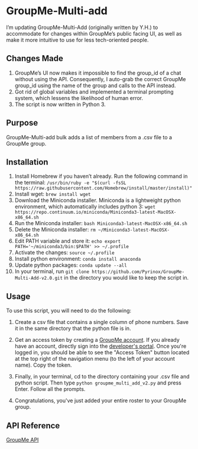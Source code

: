 # GroupMe-Multi-add

I’m updating GroupMe-Multi-Add (originally written by Y.H.) to accommodate for changes within GroupMe’s public facing UI, as well as make it more intuitive to use for less tech-oriented people.

## Changes Made

1. GroupMe’s UI now makes it impossible to find the group_id of a chat without using the API. Consequently, I auto-grab the correct GroupMe group_id using the name of the group and calls to the API instead.
2. Got rid of global variables and implemented a terminal prompting system, which lessens the likelihood of human error.
3. The script is now written in Python 3.

## Purpose

GroupMe-Multi-add bulk adds a list of members from a .csv file to a GroupMe group.

## Installation
1. Install Homebrew if you haven’t already. Run the following command in the terminal:
`/usr/bin/ruby -e "$(curl -fsSL https://raw.githubusercontent.com/Homebrew/install/master/install)"`
2. Install wget: `brew install wget`
3. Download the Miniconda installer. Miniconda is a lightweight python environment, which automatically includes python 3: `wget https://repo.continuum.io/miniconda/Miniconda3-latest-MacOSX-x86_64.sh`
4. Run the Miniconda installer: `bash Miniconda3-latest-MacOSX-x86_64.sh`
5. Delete the Miniconda installer: `rm ~/Miniconda3-latest-MacOSX-x86_64.sh`
6. Edit PATH variable and store it: `echo export PATH='~/miniconda3/bin:$PATH' >> ~/.profile`
7. Activate the changes: `source ~/.profile`
8. Install python environment: `conda install anaconda`
9. Update python packages: `conda update --all`
10. In your terminal, run `git clone https://github.com/Pyrinox/GroupMe-Multi-Add-v2.0.git` in the directory you would like to keep the script in.


## Usage

To use this script, you will need to do the following:

1. Create a csv file that contains a single column of phone numbers. Save it in the same directory that the python file is in. 

2. Get an access token by creating a [GroupMe account](https://web.groupme.com/signup). If you already have an account, directly sign into the [developer's portal](https://dev.groupme.com/session/new). Once you're logged in, you should be able to see the "Access Token" button located at the top right of the navigation menu (to the left of your account name). Copy the token.

3. Finally, in your terminal, cd to the directory containing your .csv file and python script. Then type `python groupme_multi_add_v2.py` and press Enter. Follow all the prompts.

4. Congratulations, you've just added your entire roster to your GroupMe group.


## API Reference

[GroupMe API](https://dev.groupme.com/docs/v3)
